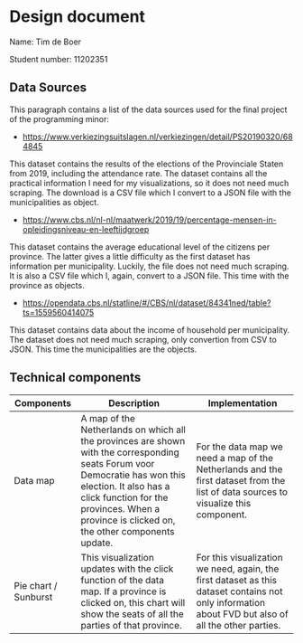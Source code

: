 # Design document

Name: Tim de Boer

Student number: 11202351

__Data Sources__
---
This paragraph contains a list of the data sources used for the final project of the programming minor:

- https://www.verkiezingsuitslagen.nl/verkiezingen/detail/PS20190320/684845

This dataset contains the results of the elections of the Provinciale Staten from 2019, including the attendance rate. The dataset contains all the practical information I need for my visualizations, so it does not need much scraping. The download is a CSV file which I convert to a JSON file with the municipalities as object.

- https://www.cbs.nl/nl-nl/maatwerk/2019/19/percentage-mensen-in-opleidingsniveau-en-leeftijdgroep

This dataset contains the average educational level of the citizens per province. The latter gives a little difficulty as the first dataset has information per municipality. Luckily, the file does not need much scraping. It is also a CSV file which I, again, convert to a JSON file. This time with the province as objects.

- https://opendata.cbs.nl/statline/#/CBS/nl/dataset/84341ned/table?ts=1559560414075

This dataset contains data about the income of household per municipality. The dataset does not need much scraping, only convertion from CSV to JSON. This time the municipalities are the objects.

__Technical components__
---
Components | Description | Implementation
---------- | ----------- | --------------
Data map | A map of the Netherlands on which all the provinces are shown with the corresponding seats Forum voor Democratie has won this election. It also has a click function for the provinces. When a province is clicked on, the other components update. | For the data map we need a map of the Netherlands and the first dataset from the list of data sources to visualize this component.
Pie chart / Sunburst | This visualization updates with the click function of the data map. If a province is clicked on, this chart will show the seats of all the parties of that province. | For this visualization we need, again, the first dataset as this dataset contains not only information about FVD but also of all the other parties.
